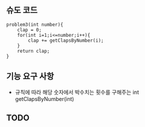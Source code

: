 ## 슈도 코드

```
problem3(int number){
    clap = 0;
    for(int i=1;i<=number;i++){
        clap += getClapsByNumber(i);
    }
    return clap;
}
```

## 기능 요구 사항
- 규칙에 따라 해당 숫자에서 박수치는 횟수를 구해주는 int getClapsByNumber(int)

TODO
- 
